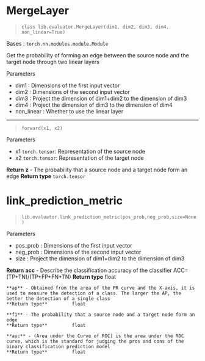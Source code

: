 # MergeLayer
>`class lib.evaluator.MergeLayer(dim1, dim2, dim3, dim4, non_linear=True)`

Bases : `torch.nn.modules.module.Module`

Get the probability of forming an edge between the source node and the target node through two linear layers

Parameters
- dim1 : Dimensions of the first input vector
- dim2 : Dimensions of the second input vector
- dim3 : Project the dimension of dim1+dim2 to the dimension of dim3
- dim4 : Project the dimension of dim3 to the dimension of dim4
- non_linear : Whether to use the linear layer
---
>`forward(x1, x2)`

Parameters
- x1 `torch.tensor`: Representation of the source node
- x2 `torch.tensor`: Representation of the target node

**Return**
    **z** - The probability that a source node and a target node form an edge
    **Return type**         `torch.tensor`

# link_prediction_metric
>`lib.evaluator.link_prediction_metric(pos_prob,neg_prob,size=None)`

Parameters
- pos_prob : Dimensions of the first input vector
- neg_prob : Dimensions of the second input vector
- size : Project the dimension of dim1+dim2 to the dimension of dim3

**Return**
    **acc** - Describe the classification accuracy of the classifier ACC=(TP+TN)/(TP+FP+FN+TN)
    **Return type**         float

    **ap** - Obtained from the area of the PR curve and the X-axis, it is used to measure the detection of a class. The larger the AP, the better the detection of a single class
    **Return type**         float

    **f1** - The probability that a source node and a target node form an edge
    **Return type**         float
    
    **auc** - (Area under the Curve of ROC) is the area under the ROC curve, which is the standard for judging the pros and cons of the binary classification prediction model
    **Return type**         float

